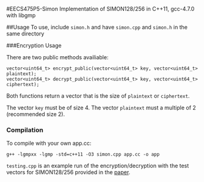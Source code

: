 #EECS475P5-Simon
Implementation of SIMON128/256 in C++11, gcc-4.7.0 with libgmp

##Usage
To use, include `simon.h` and have `simon.cpp` and `simon.h` in the same directory

###Encryption Usage

There are two public methods availiable:

	vector<uint64_t> encrypt_public(vector<uint64_t> key, vector<uint64_t> plaintext);
	vector<uint64_t> decrypt_public(vector<uint64_t> key, vector<uint64_t> ciphertext);

Both functions return a vector that is the size of `plaintext` or `ciphertext`.

The vector `key` must be of size 4.
The vector `plaintext` must a multiple of 2 (recommended size 2).

### Compilation 

To compile with your own app.cc:

	g++ -lgmpxx -lgmp -std=c++11 -O3 simon.cpp app.cc -o app

`testing.cpp` is an example run of the encryption/decryption with the test vectors for SIMON128/256 provided in the [paper](https://eprint.iacr.org/2013/404.pdf).
	

